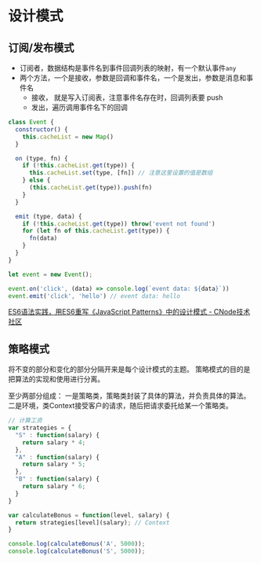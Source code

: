 # 设计模式

## 订阅/发布模式
* 订阅者，数据结构是事件名到事件回调列表的映射，有一个默认事件`any`
* 两个方法，一个是接收，参数是回调和事件名，一个是发出，参数是消息和事件名
    - 接收， 就是写入订阅表，注意事件名存在时，回调列表要 push
    - 发出，遍历调用事件名下的回调
```js
class Event {
  constructor() {
    this.cacheList = new Map()
  }

  on (type, fn) {
    if (!this.cacheList.get(type)) {
      this.cacheList.set(type, [fn]) // 注意这里设置的值是数组
    } else {
      (this.cacheList.get(type)).push(fn)
    }
  }

  emit (type, data) {
    if (!this.cacheList.get(type)) throw('event not found')
    for (let fn of this.cacheList.get(type)) {
      fn(data)
    }
  }
}

let event = new Event();

event.on('click', (data) => console.log(`event data: ${data}`))
event.emit('click', 'hello') // event data: hello
```
[ES6语法实践，用ES6重写《JavaScript Patterns》中的设计模式 - CNode技术社区](https://cnodejs.org/topic/5565b4a77d4c64752effb5dd)

## 策略模式

将不变的部分和变化的部分分隔开来是每个设计模式的主题。
策略模式的目的是把算法的实现和使用进行分离。

至少两部分组成：
一是策略类，策略类封装了具体的算法，并负责具体的算法。
二是环境，类Context接受客户的请求，随后把请求委托给某一个策略类。
```js
// 计算工资
var strategies = {
  "S" : function(salary) {
    return salary * 4;
  },
  "A" : function(salary) {
    return salary * 5;
  },
  "B" : function(salary) {
    return salary * 6;
  }
}

var calculateBonus = function(level, salary) {
  return strategies[level](salary); // Context
}

console.log(calculateBonus('A', 5000));
console.log(calculateBonus('S', 5000));
```

